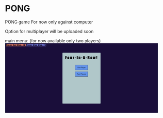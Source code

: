 # PONG
PONG game
For now only against computer

Option for multiplayer will be uploaded soon

main menu:
(for now available only two players)
![stack Overflow](https://github.com/omer61295/4-in-a-row/blob/main/appImages/menu.png)
